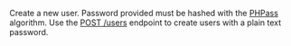 Create a new user.
Password provided must be hashed with the [PHPass](https://www.openwall.com/phpass/) algorithm.
Use the [POST /users](https://appwrite.io/docs/server/users#usersCreate) endpoint to create users with a plain text password.
